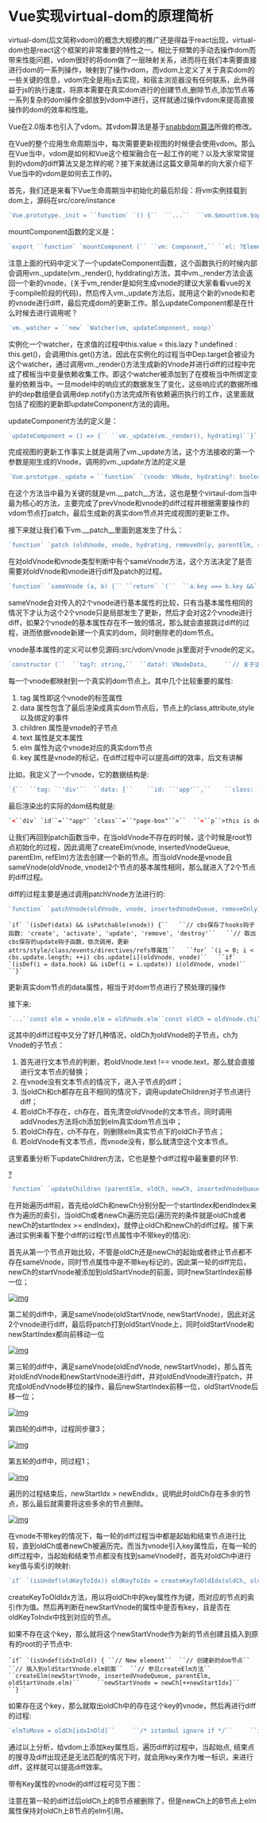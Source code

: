 # Vue实现virtual-dom的原理简析



virtual-dom(后文简称vdom)的概念大规模的推广还是得益于react出现，virtual-dom也是react这个框架的非常重要的特性之一。相比于频繁的手动去操作dom而带来性能问题，vdom很好的将dom做了一层映射关系，进而将在我们本需要直接进行dom的一系列操作，映射到了操作vdom，而vdom上定义了关于真实dom的一些关键的信息，vdom完全是用js去实现，和宿主浏览器没有任何联系，此外得益于js的执行速度，将原本需要在真实dom进行的创建节点,删除节点,添加节点等一系列复杂的dom操作全部放到vdom中进行，这样就通过操作vdom来提高直接操作的dom的效率和性能。

Vue在2.0版本也引入了vdom。其vdom算法是基于[snabbdom算法](https://github.com/snabbdom/snabbdom)所做的修改。

在Vue的整个应用生命周期当中，每次需要更新视图的时候便会使用vdom。那么在Vue当中，vdom是如何和Vue这个框架融合在一起工作的呢？以及大家常常提到的vdom的diff算法又是怎样的呢？接下来就通过这篇文章简单的向大家介绍下Vue当中的vdom是如何去工作的。

首先，我们还是来看下Vue生命周期当中初始化的最后阶段：将vm实例挂载到dom上，源码在src/core/instance

```javascript
`Vue.prototype._init = ``function` `() {``  ``...``  ``vm.$mount(vm.$options.el) ``// 实际上是调用了mountComponent方法``  ``...``}  `
```

mountComponent函数的定义是：

```javascript
`export ``function` `mountComponent (`` ``vm: Component,`` ``el: ?Element,`` ``hydrating?: boolean``): Component {`` ``// vm.$el为真实的node`` ``vm.$el = el`` ``// 如果vm上没有挂载render函数`` ``if` `(!vm.$options.render) {``  ``// 空节点``  ``vm.$options.render = createEmptyVNode`` ``}`` ``// 钩子函数`` ``callHook(vm, ``'beforeMount'``)` ` ``let updateComponent`` ``/* istanbul ignore if */`` ``if` `(process.env.NODE_ENV !== ``'production'` `&& config.performance && mark) {``  ``...`` ``} ``else` `{``  ``// updateComponent为监听函数, new Watcher(vm, updateComponent, noop)``  ``updateComponent = () => {``   ``// Vue.prototype._render 渲染函数``   ``// vm._render() 返回一个VNode``   ``// 更新dom``   ``// vm._render()调用render函数，会返回一个VNode，在生成VNode的过程中，会动态计算getter,同时推入到dep里面``   ``vm._update(vm._render(), hydrating)``  ``}`` ``}` ` ``// 新建一个_watcher对象`` ``// vm实例上挂载的_watcher主要是为了更新DOM`` ``// vm/expression/cb`` ``vm._watcher = ``new` `Watcher(vm, updateComponent, noop)`` ``hydrating = ``false` ` ``// manually mounted instance, call mounted on self`` ``// mounted is called for render-created child components in its inserted hook`` ``if` `(vm.$vnode == ``null``) {``  ``vm._isMounted = ``true``  ``callHook(vm, ``'mounted'``)`` ``}`` ``return` `vm``}`
```

注意上面的代码中定义了一个updateComponent函数，这个函数执行的时候内部会调用vm._update(vm._render(), hyddrating)方法，其中vm._render方法会返回一个新的vnode，(关于vm_render是如何生成vnode的建议大家看看vue的关于compile阶段的代码)，然后传入vm._update方法后，就用这个新的vnode和老的vnode进行diff，最后完成dom的更新工作。那么updateComponent都是在什么时候去进行调用呢？

```javascript
`vm._watcher = ``new` `Watcher(vm, updateComponent, noop)`
```

实例化一个watcher，在求值的过程中this.value = this.lazy ? undefined : this.get()，会调用this.get()方法，因此在实例化的过程当中Dep.target会被设为这个watcher，通过调用vm._render()方法生成新的Vnode并进行diff的过程中完成了模板当中变量依赖收集工作。即这个watcher被添加到了在模板当中所绑定变量的依赖当中。一旦model中的响应式的数据发生了变化，这些响应式的数据所维护的dep数组便会调用dep.notify()方法完成所有依赖遍历执行的工作，这里面就包括了视图的更新即updateComponent方法的调用。

updateComponent方法的定义是：

```javascript
`updateComponent = () => {`` ``vm._update(vm._render(), hydrating)``}`
```

完成视图的更新工作事实上就是调用了vm._update方法，这个方法接收的第一个参数是刚生成的Vnode，调用的vm._update方法的定义是

```javascript
`Vue.prototype._update = ``function` `(vnode: VNode, hydrating?: boolean) {``  ``const vm: Component = ``this``  ``if` `(vm._isMounted) {``   ``callHook(vm, ``'beforeUpdate'``)``  ``}``  ``const prevEl = vm.$el``  ``const prevVnode = vm._vnode``  ``const prevActiveInstance = activeInstance``  ``activeInstance = vm``  ``// 新的vnode``  ``vm._vnode = vnode``  ``// Vue.prototype.__patch__ is injected in entry points``  ``// based on the rendering backend used.``  ``// 如果需要diff的prevVnode不存在，那么就用新的vnode创建一个真实dom节点``  ``if` `(!prevVnode) {``   ``// initial render``   ``// 第一个参数为真实的node节点``   ``vm.$el = vm.__patch__(``    ``vm.$el, vnode, hydrating, ``false` `/* removeOnly */``,``    ``vm.$options._parentElm,``    ``vm.$options._refElm``   ``)``  ``} ``else` `{``   ``// updates``   ``// 如果需要diff的prevVnode存在，那么首先对prevVnode和vnode进行diff,并将需要的更新的dom操作已patch的形式打到prevVnode上，并完成真实dom的更新工作``   ``vm.$el = vm.__patch__(prevVnode, vnode)``  ``}``  ``activeInstance = prevActiveInstance``  ``// update __vue__ reference``  ``if` `(prevEl) {``   ``prevEl.__vue__ = ``null``  ``}``  ``if` `(vm.$el) {``   ``vm.$el.__vue__ = vm``  ``}``  ``// if parent is an HOC, update its $el as well``  ``if` `(vm.$vnode && vm.$parent && vm.$vnode === vm.$parent._vnode) {``   ``vm.$parent.$el = vm.$el``  ``}``}`
```

在这个方法当中最为关键的就是vm.__patch__方法，这也是整个virtaul-dom当中最为核心的方法，主要完成了prevVnode和vnode的diff过程并根据需要操作的vdom节点打patch，最后生成新的真实dom节点并完成视图的更新工作。

接下来就让我们看下vm.__patch__里面到底发生了什么：

```javascript
`function` `patch (oldVnode, vnode, hydrating, removeOnly, parentElm, refElm) {``  ``// 当oldVnode不存在时``  ``if` `(isUndef(oldVnode)) {``    ``// 创建新的节点``    ``createElm(vnode, insertedVnodeQueue, parentElm, refElm)``  ``} ``else` `{``    ``const isRealElement = isDef(oldVnode.nodeType)``    ``if` `(!isRealElement && sameVnode(oldVnode, vnode)) {``    ``// patch existing root node``    ``// 对oldVnode和vnode进行diff，并对oldVnode打patch``    ``patchVnode(oldVnode, vnode, insertedVnodeQueue, removeOnly)`` ``} ``  ``}``}`
```

在对oldVnode和vnode类型判断中有个sameVnode方法，这个方法决定了是否需要对oldVnode和vnode进行diff及patch的过程。

```javascript
`function` `sameVnode (a, b) {`` ``return` `(``  ``a.key === b.key &&``  ``a.tag === b.tag &&``  ``a.isComment === b.isComment &&``  ``isDef(a.data) === isDef(b.data) &&``  ``sameInputType(a, b)`` ``)``}`
```

sameVnode会对传入的2个vnode进行基本属性的比较，只有当基本属性相同的情况下才认为这个2个vnode只是局部发生了更新，然后才会对这2个vnode进行diff，如果2个vnode的基本属性存在不一致的情况，那么就会直接跳过diff的过程，进而依据vnode新建一个真实的dom，同时删除老的dom节点。

vnode基本属性的定义可以参见源码:src/vdom/vnode.js里面对于vnode的定义。

```javascript
`constructor (``  ``tag?: string,``  ``data?: VNodeData,     ``// 关于这个节点的data值，包括attrs,style,hook等``  ``children?: ?Array<VNode>, ``// 子vdom节点``  ``text?: string,    ``// 文本内容``  ``elm?: Node,      ``// 真实的dom节点``  ``context?: Component, ``// 创建这个vdom的上下文``  ``componentOptions?: VNodeComponentOptions`` ``) {``  ``this``.tag = tag``  ``this``.data = data``  ``this``.children = children``  ``this``.text = text``  ``this``.elm = elm``  ``this``.ns = undefined``  ``this``.context = context``  ``this``.functionalContext = undefined``  ``this``.key = data && data.key``  ``this``.componentOptions = componentOptions``  ``this``.componentInstance = undefined``  ``this``.parent = undefined``  ``this``.raw = ``false``  ``this``.isStatic = ``false``  ``this``.isRootInsert = ``true``  ``this``.isComment = ``false``  ``this``.isCloned = ``false``  ``this``.isOnce = ``false`` ``}` ` ``// DEPRECATED: alias for componentInstance for backwards compat.`` ``/* istanbul ignore next */`` ``get child (): Component | void {``  ``return` `this``.componentInstance`` ``}``}`
```

每一个vnode都映射到一个真实的dom节点上。其中几个比较重要的属性:

1. tag 属性即这个vnode的标签属性
2. data 属性包含了最后渲染成真实dom节点后，节点上的class,attribute,style以及绑定的事件
3. children 属性是vnode的子节点
4. text 属性是文本属性
5. elm 属性为这个vnode对应的真实dom节点
6. key 属性是vnode的标记，在diff过程中可以提高diff的效率，后文有讲解

比如，我定义了一个vnode，它的数据结构是:

```javascript
`{``  ``tag: ``'div'``  ``data: {``    ``id: ``'app'``,``    ``class: ``'page-box'``  ``},``  ``children: [``    ``{``      ``tag: ``'p'``,``      ``text: ``'this is demo'``    ``}``  ``]``}`
```

最后渲染出的实际的dom结构就是:

```html
`<``div` `id``=``"app"` `class``=``"page-box"``>``  ``<``p``>this is demo</``p``>``</``div``>`
```

让我们再回到patch函数当中，在当oldVnode不存在的时候，这个时候是root节点初始化的过程，因此调用了createElm(vnode, insertedVnodeQueue, parentElm, refElm)方法去创建一个新的节点。而当oldVnode是vnode且sameVnode(oldVnode, vnode)2个节点的基本属性相同，那么就进入了2个节点的diff过程。

diff的过程主要是通过调用patchVnode方法进行的:

```javascript
`function` `patchVnode(oldVnode, vnode, insertedVnodeQueue, removeOnly) {``  ``...``}`
```

```
`if` `(isDef(data) && isPatchable(vnode)) {``   ``// cbs保存了hooks钩子函数: 'create', 'activate', 'update', 'remove', 'destroy'``   ``// 取出cbs保存的update钩子函数，依次调用，更新attrs/style/class/events/directives/refs等属性``   ``for` `(i = 0; i < cbs.update.length; ++i) cbs.update[i](oldVnode, vnode)``   ``if` `(isDef(i = data.hook) && isDef(i = i.update)) i(oldVnode, vnode)``  ``}`
```

更新真实dom节点的data属性，相当于对dom节点进行了预处理的操作

接下来:

```javascript
`...``const elm = vnode.elm = oldVnode.elm``const oldCh = oldVnode.children``const ch = vnode.children``// 如果vnode没有文本节点``if` `(isUndef(vnode.text)) {`` ``// 如果oldVnode的children属性存在且vnode的属性也存在`` ``if` `(isDef(oldCh) && isDef(ch)) {``  ``// updateChildren，对子节点进行diff``  ``if` `(oldCh !== ch) updateChildren(elm, oldCh, ch, insertedVnodeQueue, removeOnly)`` ``} ``else` `if` `(isDef(ch)) {``  ``// 如果oldVnode的text存在，那么首先清空text的内容``  ``if` `(isDef(oldVnode.text)) nodeOps.setTextContent(elm, ``''``)``  ``// 然后将vnode的children添加进去``  ``addVnodes(elm, ``null``, ch, 0, ch.length - 1, insertedVnodeQueue)`` ``} ``else` `if` `(isDef(oldCh)) {``  ``// 删除elm下的oldchildren``  ``removeVnodes(elm, oldCh, 0, oldCh.length - 1)`` ``} ``else` `if` `(isDef(oldVnode.text)) {``  ``// oldVnode有子节点，而vnode没有，那么就清空这个节点``  ``nodeOps.setTextContent(elm, ``''``)`` ``}``} ``else` `if` `(oldVnode.text !== vnode.text) {`` ``// 如果oldVnode和vnode文本属性不同，那么直接更新真是dom节点的文本元素`` ``nodeOps.setTextContent(elm, vnode.text)``}`
```

这其中的diff过程中又分了好几种情况，oldCh为oldVnode的子节点，ch为Vnode的子节点：

1. 首先进行文本节点的判断，若oldVnode.text !== vnode.text，那么就会直接进行文本节点的替换；
2. 在vnode没有文本节点的情况下，进入子节点的diff；
3. 当oldCh和ch都存在且不相同的情况下，调用updateChildren对子节点进行diff；
4. 若oldCh不存在，ch存在，首先清空oldVnode的文本节点，同时调用addVnodes方法将ch添加到elm真实dom节点当中；
5. 若oldCh存在，ch不存在，则删除elm真实节点下的oldCh子节点；
6. 若oldVnode有文本节点，而vnode没有，那么就清空这个文本节点。

这里着重分析下updateChildren方法，它也是整个diff过程中最重要的环节:

[?](https://www.jb51.net/article/118263.htm#)

```javascript
`function` `updateChildren (parentElm, oldCh, newCh, insertedVnodeQueue, removeOnly) {``  ``// 为oldCh和newCh分别建立索引，为之后遍历的依据``  ``let oldStartIdx = 0``  ``let newStartIdx = 0``  ``let oldEndIdx = oldCh.length - 1``  ``let oldStartVnode = oldCh[0]``  ``let oldEndVnode = oldCh[oldEndIdx]``  ``let newEndIdx = newCh.length - 1``  ``let newStartVnode = newCh[0]``  ``let newEndVnode = newCh[newEndIdx]``  ``let oldKeyToIdx, idxInOld, elmToMove, refElm``  ` `  ``// 直到oldCh或者newCh被遍历完后跳出循环``  ``while` `(oldStartIdx <= oldEndIdx && newStartIdx <= newEndIdx) {``   ``if` `(isUndef(oldStartVnode)) {``    ``oldStartVnode = oldCh[++oldStartIdx] ``// Vnode has been moved left``   ``} ``else` `if` `(isUndef(oldEndVnode)) {``    ``oldEndVnode = oldCh[--oldEndIdx]``   ``} ``else` `if` `(sameVnode(oldStartVnode, newStartVnode)) {``    ``patchVnode(oldStartVnode, newStartVnode, insertedVnodeQueue)``    ``oldStartVnode = oldCh[++oldStartIdx]``    ``newStartVnode = newCh[++newStartIdx]``   ``} ``else` `if` `(sameVnode(oldEndVnode, newEndVnode)) {``    ``patchVnode(oldEndVnode, newEndVnode, insertedVnodeQueue)``    ``oldEndVnode = oldCh[--oldEndIdx]``    ``newEndVnode = newCh[--newEndIdx]``   ``} ``else` `if` `(sameVnode(oldStartVnode, newEndVnode)) { ``// Vnode moved right``    ``patchVnode(oldStartVnode, newEndVnode, insertedVnodeQueue)``    ``canMove && nodeOps.insertBefore(parentElm, oldStartVnode.elm, nodeOps.nextSibling(oldEndVnode.elm))``    ``oldStartVnode = oldCh[++oldStartIdx]``    ``newEndVnode = newCh[--newEndIdx]``   ``} ``else` `if` `(sameVnode(oldEndVnode, newStartVnode)) { ``// Vnode moved left``    ``patchVnode(oldEndVnode, newStartVnode, insertedVnodeQueue)``    ``// 插入到老的开始节点的前面``    ``canMove && nodeOps.insertBefore(parentElm, oldEndVnode.elm, oldStartVnode.elm)``    ``oldEndVnode = oldCh[--oldEndIdx]``    ``newStartVnode = newCh[++newStartIdx]``   ``} ``else` `{``    ``// 如果以上条件都不满足，那么这个时候开始比较key值，首先建立key和index索引的对应关系``    ``if` `(isUndef(oldKeyToIdx)) oldKeyToIdx = createKeyToOldIdx(oldCh, oldStartIdx, oldEndIdx)``    ``idxInOld = isDef(newStartVnode.key) ? oldKeyToIdx[newStartVnode.key] : ``null``    ``// 如果idxInOld不存在``    ``// 1. newStartVnode上存在这个key,但是oldKeyToIdx中不存在``    ``// 2. newStartVnode上并没有设置key属性``    ``if` `(isUndef(idxInOld)) { ``// New element``     ``// 创建新的dom节点``     ``// 插入到oldStartVnode.elm前面``     ``// 参见createElm方法``     ``createElm(newStartVnode, insertedVnodeQueue, parentElm, oldStartVnode.elm)``     ``newStartVnode = newCh[++newStartIdx]``    ``} ``else` `{``     ``elmToMove = oldCh[idxInOld]``     ``/* istanbul ignore if */``     ``if` `(process.env.NODE_ENV !== ``'production'` `&& !elmToMove) {``      ``warn(``       ``'It seems there are duplicate keys that is causing an update error. '` `+``       ``'Make sure each v-for item has a unique key.'``      ``)``     ` `     ``// 将找到的key一致的oldVnode再和newStartVnode进行diff``     ``if` `(sameVnode(elmToMove, newStartVnode)) {``      ``patchVnode(elmToMove, newStartVnode, insertedVnodeQueue)``      ``oldCh[idxInOld] = undefined``      ``// 移动node节点``      ``canMove && nodeOps.insertBefore(parentElm, newStartVnode.elm, oldStartVnode.elm)``      ``newStartVnode = newCh[++newStartIdx]``     ``} ``else` `{``      ``// same key but different element. treat as new element``      ``// 创建新的dom节点``      ``createElm(newStartVnode, insertedVnodeQueue, parentElm, oldStartVnode.elm)``      ``newStartVnode = newCh[++newStartIdx]``     ``}``    ``}``   ``}``  ``}``  ``// 如果最后遍历的oldStartIdx大于oldEndIdx的话``  ``if` `(oldStartIdx > oldEndIdx) {    ``// 如果是老的vdom先被遍历完``   ``refElm = isUndef(newCh[newEndIdx + 1]) ? ``null` `: newCh[newEndIdx + 1].elm``   ``// 添加newVnode中剩余的节点到parentElm中``   ``addVnodes(parentElm, refElm, newCh, newStartIdx, newEndIdx, insertedVnodeQueue)``  ``} ``else` `if` `(newStartIdx > newEndIdx) { ``// 如果是新的vdom先被遍历完，则删除oldVnode里面所有的节点``   ``// 删除剩余的节点``   ``removeVnodes(parentElm, oldCh, oldStartIdx, oldEndIdx)``  ``}``}`
```

在开始遍历diff前，首先给oldCh和newCh分别分配一个startIndex和endIndex来作为遍历的索引，当oldCh或者newCh遍历完后(遍历完的条件就是oldCh或者newCh的startIndex >= endIndex)，就停止oldCh和newCh的diff过程。接下来通过实例来看下整个diff的过程(节点属性中不带key的情况):

首先从第一个节点开始比较，不管是oldCh还是newCh的起始或者终止节点都不存在sameVnode，同时节点属性中是不带key标记的，因此第一轮的diff完后，newCh的startVnode被添加到oldStartVnode的前面，同时newStartIndex前移一位；



[![img](https://files.jb51.net/file_images/article/201707/201707100945207.jpg)](https://files.jb51.net/file_images/article/201707/201707100945207.jpg)

第二轮的diff中，满足sameVnode(oldStartVnode, newStartVnode)，因此对这2个vnode进行diff，最后将patch打到oldStartVnode上，同时oldStartVnode和newStartIndex都向前移动一位

[![img](https://files.jb51.net/file_images/article/201707/201707100945218.jpg)](https://files.jb51.net/file_images/article/201707/201707100945218.jpg)

第三轮的diff中，满足sameVnode(oldEndVnode, newStartVnode)，那么首先对oldEndVnode和newStartVnode进行diff，并对oldEndVnode进行patch，并完成oldEndVnode移位的操作，最后newStartIndex前移一位，oldStartVnode后移一位；

[![img](https://files.jb51.net/file_images/article/201707/201707100945219.jpg)](https://files.jb51.net/file_images/article/201707/201707100945219.jpg)

第四轮的diff中，过程同步骤3；

[![img](https://files.jb51.net/file_images/article/201707/2017071009452110.jpg)](https://files.jb51.net/file_images/article/201707/2017071009452110.jpg)

第五轮的diff中，同过程1；

[![img](https://files.jb51.net/file_images/article/201707/2017071009452111.jpg)](https://files.jb51.net/file_images/article/201707/2017071009452111.jpg)

遍历的过程结束后，newStartIdx > newEndIdx，说明此时oldCh存在多余的节点，那么最后就需要将这些多余的节点删除。

[![img](https://files.jb51.net/file_images/article/201707/2017071009452212.jpg)](https://files.jb51.net/file_images/article/201707/2017071009452212.jpg)

在vnode不带key的情况下，每一轮的diff过程当中都是起始和结束节点进行比较，直到oldCh或者newCh被遍历完。而当为vnode引入key属性后，在每一轮的diff过程中，当起始和结束节点都没有找到sameVnode时，首先对oldCh中进行key值与索引的映射:

```javascript
`if` `(isUndef(oldKeyToIdx)) oldKeyToIdx = createKeyToOldIdx(oldCh, oldStartIdx, oldEndIdx)``idxInOld = isDef(newStartVnode.key) ? oldKeyToIdx[newStartVnode.key] : ``null`
```

createKeyToOldIdx方法，用以将oldCh中的key属性作为键，而对应的节点的索引作为值。然后再判断在newStartVnode的属性中是否有key，且是否在oldKeyToIndx中找到对应的节点。

如果不存在这个key，那么就将这个newStartVnode作为新的节点创建且插入到原有的root的子节点中:

```
`if` `(isUndef(idxInOld)) { ``// New element``  ``// 创建新的dom节点``  ``// 插入到oldStartVnode.elm前面``  ``// 参见createElm方法``  ``createElm(newStartVnode, insertedVnodeQueue, parentElm, oldStartVnode.elm)``     ``newStartVnode = newCh[++newStartIdx]``    ``} `
```

如果存在这个key，那么就取出oldCh中的存在这个key的vnode，然后再进行diff的过程:

```javascript
`elmToMove = oldCh[idxInOld]``     ``/* istanbul ignore if */``     ``if` `(process.env.NODE_ENV !== ``'production'` `&& !elmToMove) {``     ` `     ``// 将找到的key一致的oldVnode再和newStartVnode进行diff``     ``if` `(sameVnode(elmToMove, newStartVnode)) {``      ``patchVnode(elmToMove, newStartVnode, insertedVnodeQueue)``      ``// 清空这个节点``      ``oldCh[idxInOld] = undefined``      ``// 移动node节点``      ``canMove && nodeOps.insertBefore(parentElm, newStartVnode.elm, oldStartVnode.elm)``      ``newStartVnode = newCh[++newStartIdx]``     ``} ``else` `{``      ``// same key but different element. treat as new element``      ``// 创建新的dom节点``      ``createElm(newStartVnode, insertedVnodeQueue, parentElm, oldStartVnode.elm)``      ``newStartVnode = newCh[++newStartIdx]``     ``}`
```

通过以上分析，给vdom上添加key属性后，遍历diff的过程中，当起始点, 结束点的搜寻及diff出现还是无法匹配的情况下时，就会用key来作为唯一标识，来进行diff，这样就可以提高diff效率。

带有Key属性的vnode的diff过程可见下图：

注意在第一轮的diff过后oldCh上的B节点被删除了，但是newCh上的B节点上elm属性保持对oldCh上B节点的elm引用。

